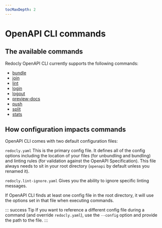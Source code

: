 ```yaml
---
tocMaxDepth: 2
---
```

# OpenAPI CLI commands

## The available commands
Redocly OpenAPI CLI currently supports the following commands:

* [bundle](bundle.md)
* [join](join.md)
* [lint](lint.md) 
* [login](login.md)
* [logout](logout.md)
* [preview-docs](preview-docs.md)
* [push](push.md)
* [split](split.md)
* [stats](stats.md)

## How configuration impacts commands
OpenAPI CLI comes with two default configuration files:

`redocly.yaml`
This is the primary config file. It defines all of the config options including the location of your files (for unbundling and bundling) and linting rules (for validation against the OpenAPI Specification). This file always needs to sit in your root directory (`openapi` by default unless you renamed it).

`redocly.lint-ignore.yaml`
Gives you the ability to ignore specific linting messages.

If OpenAPI CLI finds at least one config file in the root directory, it will use the options set in that file when executing commands.

::: success Tip
If you want to reference a different config file during a command (and override `redocly.yaml`), use the `--config` option and provide the path to the file.
:::